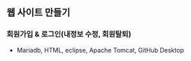 ## 웹 사이트 만들기
### 회원가입 & 로그인(내정보 수정, 회원탈퇴)


- Mariadb, HTML, eclipse, Apache Tomcat, GitHub Desktop
